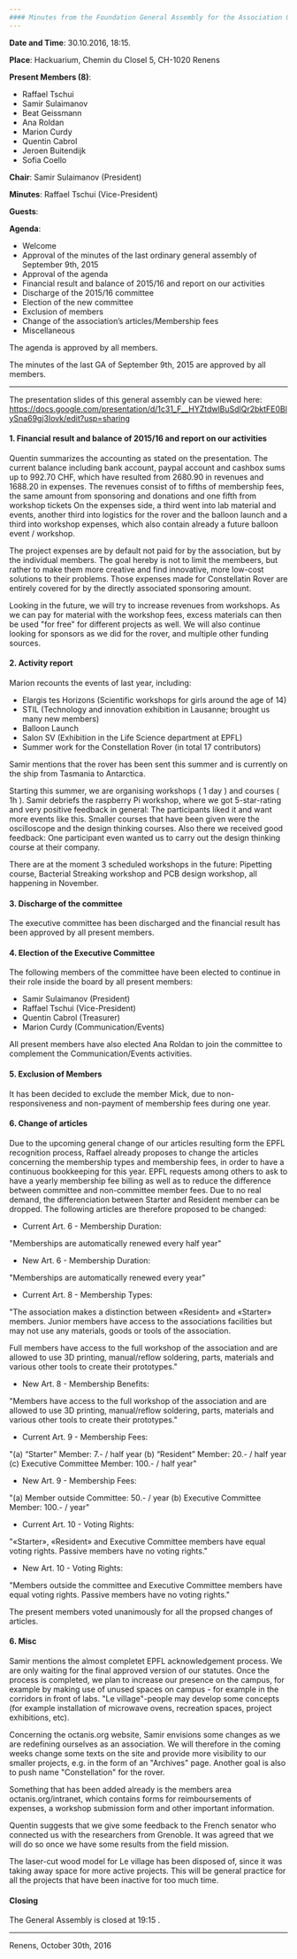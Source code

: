 ```yaml
---
#### Minutes from the Foundation General Assembly for the Association Octanis
---
```


__Date and Time__: 30.10.2016, 18:15. 

__Place__: Hackuarium, Chemin du Closel 5, CH-1020 Renens

__Present Members (8)__:
  * Raffael Tschui
  * Samir Sulaimanov
  * Beat Geissmann
  * Ana Roldan
  * Marion Curdy
  * Quentin Cabrol
  * Jeroen Buitendijk
  * Sofia Coello

__Chair__: Samir Sulaimanov (President)

__Minutes__: Raffael Tschui (Vice-President)

__Guests__: 

__Agenda__:
 * Welcome
 * Approval of the minutes of the last ordinary general assembly of September 9th, 2015
 * Approval of the agenda
 * Financial result and balance of 2015/16 and report on our activities
 * Discharge of the 2015/16 committee
 * Election of the new committee
 * Exclusion of members
 * Change of the association’s articles/Membership fees
 * Miscellaneous

The agenda is approved by all members.

The minutes of the last GA of September 9th, 2015 are approved by all members.

---

The presentation slides of this general assembly can be viewed here: https://docs.google.com/presentation/d/1c31_F__HYZtdwlBuSdlQr2bktFE0BlySna69gj3Iovk/edit?usp=sharing

#### 1. Financial result and balance of 2015/16 and report on our activities

Quentin summarizes the accounting as stated on the presentation. The current balance including bank account, paypal account and cashbox sums up to 992.70 CHF, which have resulted from 2680.90 in revenues and 1688.20 in expenses. The revenues consist of to fifths of membership fees, the same amount from sponsoring and donations and one fifth from workshop tickets On the expenses side, a third went into lab material and events, another third into logistics for the rover and the balloon launch and a third into workshop expenses, which also contain already a future balloon event / workshop.

The project expenses are by default not paid for by the association, but by the individual members. The goal hereby is not to limit the membeers, but rather to make them more creative and find innovative, more low-cost solutions to their problems. 
Those expenses made for Constellatin Rover are entirely covered for by the directly associated sponsoring amount.

Looking in the future, we will try to increase revenues from workshops. As we can pay for material with the workshop fees, excess materials can then be used "for free" for different projects as well. We will also continue looking for sponsors as we did for the rover, and multiple other funding sources.

#### 2. Activity report

Marion recounts the events of last year, including:

 * Elargis tes Horizons (Scientific workshops for girls around the age of 14)
 * STIL (Technology and innovation exhibition in Lausanne; brought us many new members)
 * Balloon Launch 
 * Salon SV (Exhibition in the Life Science department at EPFL)
 * Summer work for the Constellation Rover (in total 17 contributors)

Samir mentions that the rover has been sent this summer and is currently on the ship from Tasmania to Antarctica.

Starting this summer, we are organising workshops ( 1 day ) and courses ( 1h ). Samir debriefs the raspberry Pi workshop, where we got 5-star-rating and very positive feedback in general: The participants liked it and want more events like this. Smaller courses that have been given were the oscilloscope and the design thinking courses. Also there we received good feedback: One participant even wanted us to carry out the design thinking course at their company.

There are at the moment 3 scheduled workshops in the future: Pipetting course, Bacterial Streaking workshop and PCB design workshop, all happening in November.


#### 3. Discharge of the committee

The executive committee has been discharged and the financial result has been approved by all present members.

#### 4. Election of the Executive Committee

The following members of the committee have been elected to continue in their role inside the board by all present members:
  * Samir Sulaimanov (President)
  * Raffael Tschui (Vice-President)
  * Quentin Cabrol (Treasurer)
  * Marion Curdy (Communication/Events)

All present members have also elected Ana Roldan to join the committee to complement the Communication/Events activities. 

#### 5. Exclusion of Members

It has been decided to exclude the member Mick, due to non-responsiveness and non-payment of membership fees during one year. 

#### 6. Change of articles

Due to the upcoming general change of our articles resulting form the EPFL recognition process, Raffael already proposes to change the articles concerning the membership types and membership fees, in order to have a continuous bookkeeping for this year. EPFL requests among others to ask to have a yearly membership fee billing as well as to reduce the difference between committee and non-committee member fees. Due to no real demand, the differenciation between Starter and Resident member can be dropped. The following articles are therefore proposed to be changed:

 * Current Art. 6 - Membership Duration:

"Memberships are automatically renewed every half year"

 * New Art. 6 - Membership Duration:

"Memberships are automatically renewed every year"

 * Current Art. 8 - Membership Types:
            
"The association makes a distinction between «Resident» and «Starter» members. Junior members have access to the associations facilities but may not use any materials, goods or tools of the association.
                    
Full members have access to the full workshop of the association and are allowed to use 3D printing, manual/reflow soldering, parts, materials and various other tools to create their prototypes."

 * New Art. 8 - Membership Benefits:
                    
"Members have access to the full workshop of the association and are allowed to use 3D printing, manual/reflow soldering, parts, materials and various other tools to create their prototypes."

 * Current Art. 9 - Membership Fees:

"(a) “Starter” Member: 7.- / half year
(b) “Resident” Member: 20.- / half year
(c) Executive Committee Member: 100.- / half year"

 * New Art. 9 - Membership Fees:

"(a) Member outside Committee: 50.- / year
(b) Executive Committee Member: 100.- / year"

 * Current Art. 10 - Voting Rights:
            
"«Starter», «Resident» and Executive Committee members have equal voting rights. Passive members have no voting rights."

 * New Art. 10 - Voting Rights:

"Members outside the committee and Executive Committee members have equal voting rights. Passive members have no voting rights."

The present members voted unanimously for all the propsed changes of articles.


#### 6. Misc

Samir mentions the almost completet EPFL acknowledgement process. We are only waiting for the final approved version of our statutes. Once the process is completed, we plan to increase our presence on the campus, for example by making use of unused spaces on campus - for example in the corridors in front of labs. "Le village"-people may develop some concepts (for example installation of microwave ovens, recreation spaces, project exhibitions, etc).

Concerning the octanis.org website, Samir envisions some changes as we are redefining ourselves as an association. We will therefore in the coming weeks change some texts on the site and provide more visibility to our smaller projects, e.g. in the form of an "Archives" page. Another goal is also to push name "Constellation" for the rover.

Something that has been added already is the members area octanis.org/intranet, which contains forms for reimboursements of expenses, a workshop submission form and other important information.

Quentin suggests that we give some feedback to the French senator who connected us with the researchers from Grenoble. It was agreed that we will do so once we have some results from the field mission.

The laser-cut wood model for Le village has been disposed of, since it was taking away space for more active projects. This will be general practice for all the projects that have been inactive for too much time.


#### Closing

The General Assembly is closed at 19:15 .

___


Renens, October 30th, 2016




